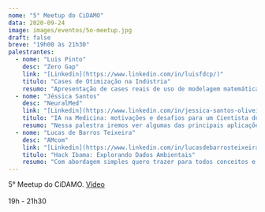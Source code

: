 ```yaml
---
nome: "5° Meetup do CiDAMO"
data: 2020-09-24
image: images/eventos/5o-meetup.jpg
draft: false
breve: "19h00 às 21h30"
palestrantes:
  - nome: "Luis Pinto"
    desc: "Zero Gap"
    link: "[Linkedin](https://www.linkedin.com/in/luisfdcp/)"
    titulo: "Cases de Otimização na Indústria"
    resumo: "Apresentação de cases reais de uso de modelagem matemática para tomada de decisão em diversas áreas de negócio."
  - nome: "Jéssica Santos"
    desc: "NeuralMed"
    link: "[Linkedin](https://www.linkedin.com/in/jessica-santos-oliveira/)"
    titulo: "IA na Medicina: motivações e desafios para um Cientista de Dados"
    resumo: "Nessa palestra iremos ver algumas das principais aplicações de inteligência Artificial na Medicina, alguns dos motivos que os fazem importantes e as principais técnicas e desafios na análise desse tipo de dado."
  - nome: "Lucas de Barros Teixeira"
    desc: "AMcom"
    link: "[Linkedin](https://www.linkedin.com/in/lucasdebarrosteixeira/)"
    titulo: "Hack Ibama: Explorando Dados Ambientais"
    resumo: "Com abordagem simples quero trazer para todos conceitos e práticas de dados abertos, usando tecnologia/python! Vamos acessar, analisar e hackear os dados do IBAMA (órgão ambiental). SIM, vamos codar e aprender muito."
---
```

5° Meetup do CiDAMO. [Vídeo](https://youtu.be/YSPcql_bpG8)<br><br>19h - 21h30

